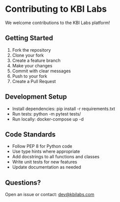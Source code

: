 # Contributing to KBI Labs

We welcome contributions to the KBI Labs platform!

## Getting Started

1. Fork the repository
2. Clone your fork
3. Create a feature branch
4. Make your changes
5. Commit with clear messages
6. Push to your fork
7. Create a Pull Request

## Development Setup

- Install dependencies: pip install -r requirements.txt
- Run tests: python -m pytest tests/
- Run locally: docker-compose up -d

## Code Standards

- Follow PEP 8 for Python code
- Use type hints where appropriate
- Add docstrings to all functions and classes
- Write unit tests for new features
- Update documentation as needed

## Questions?

Open an issue or contact: dev@kbilabs.com
